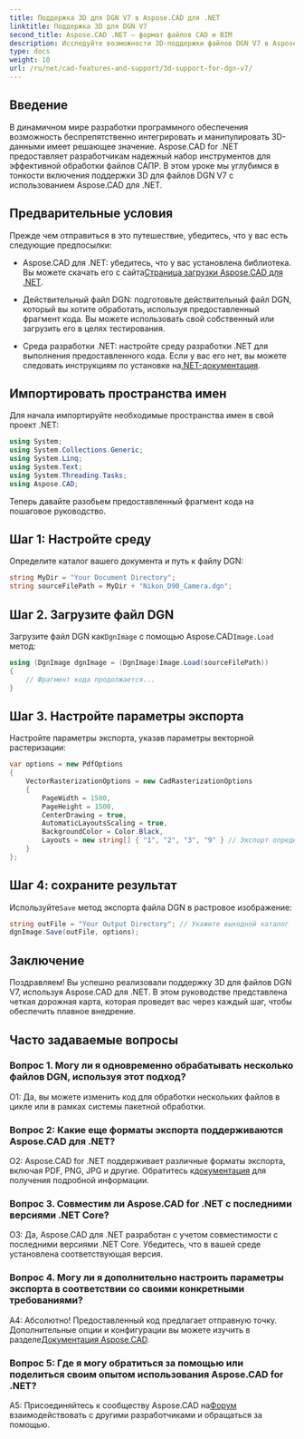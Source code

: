 ```yaml
---
title: Поддержка 3D для DGN V7 в Aspose.CAD для .NET
linktitle: Поддержка 3D для DGN V7
second_title: Aspose.CAD .NET — формат файлов CAD и BIM
description: Исследуйте возможности 3D-поддержки файлов DGN V7 в Aspose.CAD для .NET. Следуйте нашему пошаговому руководству, чтобы легко интегрировать файлы САПР и манипулировать ими.
type: docs
weight: 10
url: /ru/net/cad-features-and-support/3d-support-for-dgn-v7/
---
```

## Введение

В динамичном мире разработки программного обеспечения возможность беспрепятственно интегрировать и манипулировать 3D-данными имеет решающее значение. Aspose.CAD for .NET предоставляет разработчикам надежный набор инструментов для эффективной обработки файлов САПР. В этом уроке мы углубимся в тонкости включения поддержки 3D для файлов DGN V7 с использованием Aspose.CAD для .NET.

## Предварительные условия

Прежде чем отправиться в это путешествие, убедитесь, что у вас есть следующие предпосылки:

-  Aspose.CAD для .NET: убедитесь, что у вас установлена библиотека. Вы можете скачать его с сайта[Страница загрузки Aspose.CAD для .NET](https://releases.aspose.com/cad/net/).

- Действительный файл DGN: подготовьте действительный файл DGN, который вы хотите обработать, используя предоставленный фрагмент кода. Вы можете использовать свой собственный или загрузить его в целях тестирования.

- Среда разработки .NET: настройте среду разработки .NET для выполнения предоставленного кода. Если у вас его нет, вы можете следовать инструкциям по установке на[.NET-документация](https://docs.microsoft.com/en-us/dotnet/core/install/).

## Импортировать пространства имен

Для начала импортируйте необходимые пространства имен в свой проект .NET:

```csharp
using System;
using System.Collections.Generic;
using System.Linq;
using System.Text;
using System.Threading.Tasks;
using Aspose.CAD;
```

Теперь давайте разобьем предоставленный фрагмент кода на пошаговое руководство.

## Шаг 1: Настройте среду

Определите каталог вашего документа и путь к файлу DGN:

```csharp
string MyDir = "Your Document Directory";
string sourceFilePath = MyDir + "Nikon_D90_Camera.dgn";
```

## Шаг 2. Загрузите файл DGN

 Загрузите файл DGN как`DgnImage` с помощью Aspose.CAD`Image.Load` метод:

```csharp
using (DgnImage dgnImage = (DgnImage)Image.Load(sourceFilePath))
{
    // Фрагмент кода продолжается...
}
```

## Шаг 3. Настройте параметры экспорта

Настройте параметры экспорта, указав параметры векторной растеризации:

```csharp
var options = new PdfOptions
{
    VectorRasterizationOptions = new CadRasterizationOptions
    {
        PageWidth = 1500,
        PageHeight = 1500,
        CenterDrawing = true,
        AutomaticLayoutsScaling = true,
        BackgroundColor = Color.Black,
        Layouts = new string[] { "1", "2", "3", "9" } // Экспорт определенных представлений
    }
};
```

## Шаг 4: сохраните результат

 Используйте`Save` метод экспорта файла DGN в растровое изображение:

```csharp
string outFile = "Your Output Directory"; // Укажите выходной каталог
dgnImage.Save(outFile, options);
```

## Заключение

Поздравляем! Вы успешно реализовали поддержку 3D для файлов DGN V7, используя Aspose.CAD для .NET. В этом руководстве представлена четкая дорожная карта, которая проведет вас через каждый шаг, чтобы обеспечить плавное внедрение.

## Часто задаваемые вопросы

### Вопрос 1. Могу ли я одновременно обрабатывать несколько файлов DGN, используя этот подход?

О1: Да, вы можете изменить код для обработки нескольких файлов в цикле или в рамках системы пакетной обработки.

### Вопрос 2: Какие еще форматы экспорта поддерживаются Aspose.CAD для .NET?

 О2: Aspose.CAD for .NET поддерживает различные форматы экспорта, включая PDF, PNG, JPG и другие. Обратитесь к[документация](https://reference.aspose.com/cad/net/) для получения подробной информации.

### Вопрос 3. Совместим ли Aspose.CAD for .NET с последними версиями .NET Core?

О3: Да, Aspose.CAD для .NET разработан с учетом совместимости с последними версиями .NET Core. Убедитесь, что в вашей среде установлена соответствующая версия.

### Вопрос 4. Могу ли я дополнительно настроить параметры экспорта в соответствии со своими конкретными требованиями?

А4: Абсолютно! Предоставленный код предлагает отправную точку. Дополнительные опции и конфигурации вы можете изучить в разделе[Документация Aspose.CAD](https://reference.aspose.com/cad/net/).

### Вопрос 5: Где я могу обратиться за помощью или поделиться своим опытом использования Aspose.CAD for .NET?

 A5: Присоединяйтесь к сообществу Aspose.CAD на[Форум](https://forum.aspose.com/c/cad/19) взаимодействовать с другими разработчиками и обращаться за помощью.